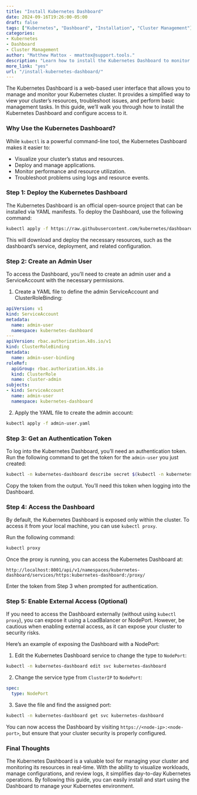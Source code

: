 ```yaml
---
title: "Install Kubernetes Dashboard"  
date: 2024-09-16T19:26:00-05:00  
draft: false  
tags: ["Kubernetes", "Dashboard", "Installation", "Cluster Management"]  
categories:  
- Kubernetes  
- Dashboard  
- Cluster Management  
author: "Matthew Mattox - mmattox@support.tools."  
description: "Learn how to install the Kubernetes Dashboard to monitor and manage your cluster resources."  
more_link: "yes"  
url: "/install-kubernetes-dashboard/"  
---
```


The Kubernetes Dashboard is a web-based user interface that allows you to manage and monitor your Kubernetes cluster. It provides a simplified way to view your cluster’s resources, troubleshoot issues, and perform basic management tasks. In this guide, we’ll walk you through how to install the Kubernetes Dashboard and configure access to it.

<!--more-->

### Why Use the Kubernetes Dashboard?

While `kubectl` is a powerful command-line tool, the Kubernetes Dashboard makes it easier to:

- Visualize your cluster’s status and resources.
- Deploy and manage applications.
- Monitor performance and resource utilization.
- Troubleshoot problems using logs and resource events.

### Step 1: Deploy the Kubernetes Dashboard

The Kubernetes Dashboard is an official open-source project that can be installed via YAML manifests. To deploy the Dashboard, use the following command:

```bash
kubectl apply -f https://raw.githubusercontent.com/kubernetes/dashboard/v2.6.0/aio/deploy/recommended.yaml
```

This will download and deploy the necessary resources, such as the dashboard’s service, deployment, and related configuration.

### Step 2: Create an Admin User

To access the Dashboard, you’ll need to create an admin user and a ServiceAccount with the necessary permissions.

1. Create a YAML file to define the admin ServiceAccount and ClusterRoleBinding:

```yaml
apiVersion: v1
kind: ServiceAccount
metadata:
  name: admin-user
  namespace: kubernetes-dashboard
---
apiVersion: rbac.authorization.k8s.io/v1
kind: ClusterRoleBinding
metadata:
  name: admin-user-binding
roleRef:
  apiGroup: rbac.authorization.k8s.io
  kind: ClusterRole
  name: cluster-admin
subjects:
- kind: ServiceAccount
  name: admin-user
  namespace: kubernetes-dashboard
```

2. Apply the YAML file to create the admin account:

```bash
kubectl apply -f admin-user.yaml
```

### Step 3: Get an Authentication Token

To log into the Kubernetes Dashboard, you’ll need an authentication token. Run the following command to get the token for the `admin-user` you just created:

```bash
kubectl -n kubernetes-dashboard describe secret $(kubectl -n kubernetes-dashboard get secret | grep admin-user | awk '{print $1}')
```

Copy the token from the output. You’ll need this token when logging into the Dashboard.

### Step 4: Access the Dashboard

By default, the Kubernetes Dashboard is exposed only within the cluster. To access it from your local machine, you can use `kubectl proxy`.

Run the following command:

```bash
kubectl proxy
```

Once the proxy is running, you can access the Kubernetes Dashboard at:

```plaintext
http://localhost:8001/api/v1/namespaces/kubernetes-dashboard/services/https:kubernetes-dashboard:/proxy/
```

Enter the token from Step 3 when prompted for authentication.

### Step 5: Enable External Access (Optional)

If you need to access the Dashboard externally (without using `kubectl proxy`), you can expose it using a LoadBalancer or NodePort. However, be cautious when enabling external access, as it can expose your cluster to security risks.

Here’s an example of exposing the Dashboard with a NodePort:

1. Edit the Kubernetes Dashboard service to change the type to `NodePort`:

```bash
kubectl -n kubernetes-dashboard edit svc kubernetes-dashboard
```

2. Change the service type from `ClusterIP` to `NodePort`:

```yaml
spec:
  type: NodePort
```

3. Save the file and find the assigned port:

```bash
kubectl -n kubernetes-dashboard get svc kubernetes-dashboard
```

You can now access the Dashboard by visiting `https://<node-ip>:<node-port>`, but ensure that your cluster security is properly configured.

### Final Thoughts

The Kubernetes Dashboard is a valuable tool for managing your cluster and monitoring its resources in real-time. With the ability to visualize workloads, manage configurations, and review logs, it simplifies day-to-day Kubernetes operations. By following this guide, you can easily install and start using the Dashboard to manage your Kubernetes environment.
